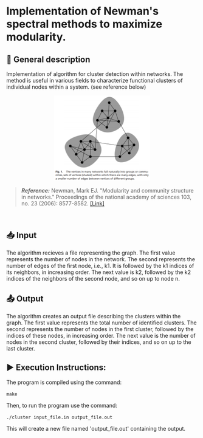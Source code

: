 # Implementation of Newman's spectral methods to maximize modularity.

## :page_with_curl: General description
Implementation of algorithm for cluster detection within networks. The method is useful in various fields to characterize functional clusters of individual nodes within a system. (see reference below)

<p align="center">
  <img src="Fig1.PNG" width="50%" height="50%">
</p>

> **_Reference:_**
Newman, Mark EJ. "Modularity and community structure in networks." Proceedings of the national academy of sciences 103, no. 23 (2006): 8577-8582. [[Link]](https://www.pnas.org/content/103/23/8577.short)

<br />

## :inbox_tray: Input 
The algorithm recieves a file representing the graph.
The first value represents the number of nodes in the network. The second represents the number of edges of the first node, i.e., k1. It is followed by the k1 indices of its neighbors, in increasing order. The next value is k2, followed by the k2 indices of the neighbors of the second node, and so on up to node n.

## :outbox_tray: Output
The algorithm creates an output file describing the clusters within the graph.
The first value represents the total number of identified clusters. The second represents the number of nodes in the first cluster, followed by the indices of these nodes, in increasing order. The next value is the number of nodes in the second cluster, followed by their indices, and so on up to the last cluster.

## :arrow_forward: Execution Instructions:
The program is compiled using the command:<br />

    make
Then, to run the program use the command:<br />

    ./cluster input_file.in output_file.out
This will create a new file named 'output_file.out' containing the output.





